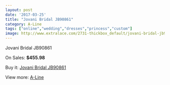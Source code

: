 ```yaml
---
layout: post
date: '2017-03-25'
title: "Jovani Bridal JB90861"
category: A-Line
tags: ["online","wedding","dresses","princess","custom"]
image: http://www.extralace.com/2731-thickbox_default/jovani-bridal-jb90861.jpg
---
```

Jovani Bridal JB90861

On Sales: **$455.98**
<a href="https://www.extralace.com/a-line/1297-jovani-bridal-jb90861.html"><amp-img layout="responsive" width="600" height="600" src="//www.extralace.com/2731-thickbox_default/jovani-bridal-jb90861.jpg" alt="Jovani Bridal JB90861 0" /></a>
<a href="https://www.extralace.com/a-line/1297-jovani-bridal-jb90861.html"><amp-img layout="responsive" width="600" height="600" src="//www.extralace.com/2732-thickbox_default/jovani-bridal-jb90861.jpg" alt="Jovani Bridal JB90861 1" /></a>

Buy it: [Jovani Bridal JB90861](https://www.extralace.com/a-line/1297-jovani-bridal-jb90861.html "Jovani Bridal JB90861")

View more: [A-Line](https://www.extralace.com/2-a-line "A-Line")